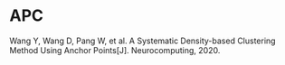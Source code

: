 # APC
Wang Y, Wang D, Pang W, et al. A Systematic Density-based Clustering Method Using Anchor Points[J]. Neurocomputing, 2020.
